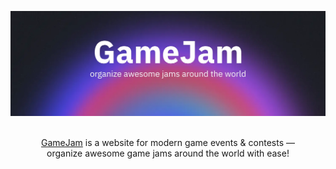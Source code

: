 ![GameJam Banner](./.github/assets/banner.webp)

<p align="center">
  <br/>
  <a href="https://gamejam.run">GameJam</a> is a website for modern game events & contests &mdash;
  <br/>
  organize awesome game jams around the world with ease!
  <br/>
</p>
